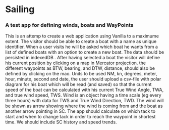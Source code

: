 # Sailing

### A test app for defining winds, boats and WayPoints

This is an attemp to create a web application using Vanilla to a maximume extent. The visitor should be able to create a boat with a name as unique identifier. When a user visits he will be asked which boat he wants from a list of defined boats with an option to create a new boat. The data should be persisted in indexedDB . After having selected a boat the visitor will define his current position by clicking on a map in Mercator projection. the different waypoints as BTW, bearing, and DTW, distance, should also be defined by clicking on the mao. Units to be used NM, kn, degrees, meter, hour, minute, second and date, the user should upload a csv-file with polar diagram for his boat which will be read (and saved) so that the current speed of the boat can be calculated with his current True Wind Angle, TWA, and true wind speed, TWS. Wind is an object having a time scale (eg every three hours) with data for TWS and True Wind Direction, TWD. The wind will be shown as arrow showing where the wind is coming from and the boat as another arrow pointing in SC. The app should calculate on which tack to start and when to change tack in order to reach the waypoint in shortest time. We should include SC history and speed trends.

